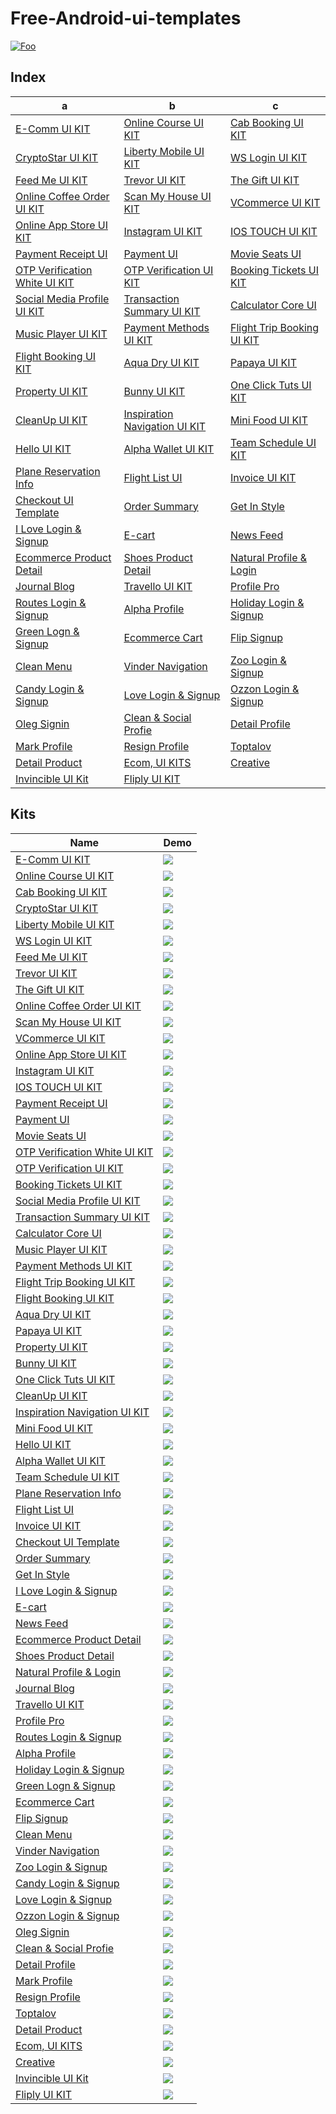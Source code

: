 # Free-Android-ui-templates
[![Foo](https://github.com/wsdesignuiux/Android-ui-templates/blob/master/images/banner.png)](http://wsdesign.in)

## Index
 a| b | c
--- | --- | ---
[E-Comm UI KIT](http://wsdesign.in/home/detail/146)|[Online Course UI KIT](http://wsdesign.in/home/detail/144) | [Cab Booking UI KIT](http://wsdesign.in/home/detail/142) 
[CryptoStar UI KIT](http://wsdesign.in/home/detail/141)|[Liberty Mobile UI KIT](http://wsdesign.in/home/detail/140) | [WS Login UI KIT](http://wsdesign.in/home/detail/138) 
[Feed Me UI KIT](http://wsdesign.in/home/detail/137)|[Trevor UI KIT](http://wsdesign.in/home/detail/136) | [The Gift UI KIT](http://wsdesign.in/home/detail/133) 
[Online Coffee Order UI KIT](http://wsdesign.in/home/detail/143)|[Scan My House UI KIT](http://wsdesign.in/home/detail/121) | [VCommerce UI KIT](http://wsdesign.in/home/detail/118) 
[Online App Store UI KIT](http://wsdesign.in/home/detail/110)|[Instagram UI KIT](http://wsdesign.in/home/detail/108) | [IOS TOUCH UI KIT](http://wsdesign.in/home/detail/106) 
[Payment Receipt UI](http://wsdesign.in/home/detail/105)|[Payment UI](http://wsdesign.in/home/detail/104) | [Movie Seats UI](http://wsdesign.in/home/detail/103) 
[OTP Verification White UI KIT](http://wsdesign.in/home/detail/102)|[OTP Verification UI KIT](http://wsdesign.in/home/detail/101) | [Booking Tickets UI KIT](http://wsdesign.in/home/detail/100)
[Social Media Profile UI KIT](http://wsdesign.in/home/detail/99)|[Transaction Summary UI KIT](http://wsdesign.in/home/detail/97) | [Calculator Core UI](http://wsdesign.in/home/detail/96) 
[Music Player UI KIT](http://wsdesign.in/home/detail/95)|[Payment Methods UI KIT](http://wsdesign.in/home/detail/94) | [Flight Trip Booking UI KIT](http://wsdesign.in/home/detail/93)
[Flight Booking UI KIT](http://wsdesign.in/home/detail/92)|[Aqua Dry UI KIT](http://wsdesign.in/home/detail/91) | [Papaya UI KIT](http://wsdesign.in/home/detail/89)
[Property UI KIT](http://wsdesign.in/home/detail/88)|[Bunny UI KIT](http://wsdesign.in/home/detail/86) | [One Click Tuts UI KIT](http://wsdesign.in/home/detail/85)
[CleanUp UI KIT](http://wsdesign.in/home/detail/84)|[Inspiration Navigation UI KIT](http://wsdesign.in/home/detail/82) | [Mini Food UI KIT](http://wsdesign.in/home/detail/79)
[Hello UI KIT](http://wsdesign.in/home/detail/70)|[Alpha Wallet UI KIT](http://wsdesign.in/home/detail/69) | [Team Schedule UI KIT](http://wsdesign.in/home/detail/64)
[Plane Reservation Info](http://wsdesign.in/home/detail/63)|[Flight List UI](http://wsdesign.in/home/detail/62) | [Invoice UI KIT](http://wsdesign.in/home/detail/61)
[Checkout UI Template](http://wsdesign.in/home/detail/59)|[Order Summary](http://wsdesign.in/home/detail/49) | [Get In Style](http://wsdesign.in/home/detail/40)
[I Love Login & Signup](http://wsdesign.in/home/detail/38)|[E-cart](http://wsdesign.in/home/detail/36) | [News Feed](http://wsdesign.in/home/detail/35)
[Ecommerce Product Detail](http://wsdesign.in/home/detail/34)|[Shoes Product Detail](http://wsdesign.in/home/detail/33) | [Natural Profile & Login](http://wsdesign.in/home/detail/32)
[Journal Blog](http://wsdesign.in/home/detail/30)|[Travello UI KIT](http://wsdesign.in/home/detail/27) | [Profile Pro](http://wsdesign.in/home/detail/26)
[Routes Login & Signup](http://wsdesign.in/home/detail/25)|[Alpha Profile](http://wsdesign.in/home/detail/24) | [Holiday Login & Signup](http://wsdesign.in/home/detail/23)
[Green Logn & Signup](http://wsdesign.in/home/detail/22)|[Ecommerce Cart](http://wsdesign.in/home/detail/20) | [Flip Signup](http://wsdesign.in/home/detail/19)
[Clean Menu](http://wsdesign.in/home/detail/18)|[Vinder Navigation](http://wsdesign.in/home/detail/17) | [Zoo Login & Signup](http://wsdesign.in/home/detail/16)
[Candy Login & Signup](http://wsdesign.in/home/detail/15)|[Love Login & Signup](http://wsdesign.in/home/detail/13) | [Ozzon Login & Signup](http://wsdesign.in/home/detail/12)
[Oleg Signin](http://wsdesign.in/home/detail/11)|[Clean & Social Profie](http://wsdesign.in/home/detail/10) | [Detail Profile](http://wsdesign.in/home/detail/9)
[Mark Profile](http://wsdesign.in/home/detail/8)|[Resign Profile](http://wsdesign.in/home/detail/7) | [Toptalov](http://wsdesign.in/home/detail/6)
[Detail Product](http://wsdesign.in/home/detail/5)|[Ecom, UI KITS](http://wsdesign.in/home/detail/4) | [Creative](http://wsdesign.in/home/detail/3)
[Invincible UI Kit](http://wsdesign.in/home/detail/2)|[Fliply UI KIT](http://wsdesign.in/home/detail/147) 
## Kits

Name | Demo
--- | ---
[E-Comm UI KIT](http://wsdesign.in/home/detail/146) | <img src="http://wsdesign.in/img/product/Artboard%20%E2%80%93%2015%20(1).png">
[Online Course UI KIT](http://wsdesign.in/home/detail/144) | <img src="images/online _course_ui_kit.png">
[Cab Booking UI KIT](http://wsdesign.in/home/detail/142) | <img src="images/cab_booking_ui_kit.png">
[CryptoStar UI KIT](http://wsdesign.in/home/detail/141) | <img src="images/cryptostar_ui_kit.png">
[Liberty Mobile UI KIT](http://wsdesign.in/home/detail/140) | <img src="images/liberty_mobile_ui_kit.jpg">
[WS Login UI KIT](http://wsdesign.in/home/detail/138) | <img src="images/ws_login_ui_kit.jpg">
[Feed Me UI KIT](http://wsdesign.in/home/detail/137) | <img src="images/feed_me_ui_kit.jpg">
[Trevor UI KIT](http://wsdesign.in/home/detail/136) | <img src="images/trivor_ui_kit.jpg">
[The Gift UI KIT](http://wsdesign.in/home/detail/133) | <img src="images/the_gift_ui_kit.jpg">
[Online Coffee Order UI KIT](http://wsdesign.in/home/detail/143) | <img src="images/online_coffe_order_ui_kit.jpg">
[Scan My House UI KIT](http://wsdesign.in/home/detail/121) | <img src="images/scan_my_house_ui_kit.png">
[VCommerce UI KIT](http://wsdesign.in/home/detail/118) | <img src="images/vcommerce_ui_kit.jpg">
[Online App Store UI KIT](http://wsdesign.in/home/detail/110) | <img src="images/onlin_app_store_ui_kit.JPG">
[Instagram UI KIT](http://wsdesign.in/home/detail/108) | <img src="images/instagram_ui_kit.jpg">
[IOS TOUCH UI KIT](http://wsdesign.in/home/detail/106) | <img src="images/ios_touch_ui_kit.jpg">
[Payment Receipt UI](http://wsdesign.in/home/detail/105) | <img src="images/payment_receipt_ui_kit.jpg">
[Payment UI](http://wsdesign.in/home/detail/104) | <img src="images/payment_ui_kit.jpg">
[Movie Seats UI](http://wsdesign.in/home/detail/103) | <img src="images/movie_seats_ui_kit.jpg">
[OTP Verification White UI KIT](http://wsdesign.in/home/detail/102) | <img src="images/otp_verification_white_ui_kit.jpg">
[OTP Verification UI KIT](http://wsdesign.in/home/detail/101) | <img src="images/movie_seats_ui_kit.jpg">
[Booking Tickets UI KIT](http://wsdesign.in/home/detail/100) | <img src="images/booking_tickets_ui_kit.jpg">
[Social Media Profile UI KIT](http://wsdesign.in/home/detail/99 ) | <img src="images/social_media_profile_ui_kit.jpg">
[Transaction Summary UI KIT](http://wsdesign.in/home/detail/97) | <img src="images/transaction_summey_ui_kit.jpg">
[Calculator Core UI](http://wsdesign.in/home/detail/96) | <img src="images/calculator_core_ui_kit.png">
[Music Player UI KIT](http://wsdesign.in/home/detail/95) | <img src="images/music_player_ui_kit.jpg">
[Payment Methods UI KIT](http://wsdesign.in/home/detail/94) | <img src="images/payment_methods_ui_kit.jpg">
[Flight Trip Booking UI KIT](http://wsdesign.in/home/detail/93) | <img src="images/flight_trip_booking_ui_kit.jpg">
[Flight Booking UI KIT](http://wsdesign.in/home/detail/92) | <img src="images/flight_booking_ui_kit.jpg">
[Aqua Dry UI KIT](http://wsdesign.in/home/detail/91) | <img src="images/aqua_dry_ui_kit.jpg">
[Papaya UI KIT](http://wsdesign.in/home/detail/89) | <img src="images/papaya_ui_kit.jpg">
[Property UI KIT](http://wsdesign.in/home/detail/88) | <img src="images/property_ui_kit.jpg">
[Bunny UI KIT](http://wsdesign.in/home/detail/86) | <img src="images/bunny_ui_kit.jpg">
[One Click Tuts UI KIT](http://wsdesign.in/home/detail/85) | <img src="images/one_click_tuta_ui_kit.jpg">
[CleanUp UI KIT](http://wsdesign.in/home/detail/84) | <img src="images/cleanup_ui_kit.jpg">
[Inspiration Navigation UI KIT](http://wsdesign.in/home/detail/82) | <img src="images/insiration_navigation_ui_kit.jpg">
[Mini Food UI KIT](http://wsdesign.in/home/detail/79) | <img src="images/mini_food_ui_kit.jpg">
[Hello UI KIT](http://wsdesign.in/home/detail/70) | <img src="images/hello_ui_kit.jpg">
[Alpha Wallet UI KIT](http://wsdesign.in/home/detail/69) | <img src="images/alpha_wallet_ui_kit.jpg">
[Team Schedule UI KIT](http://wsdesign.in/home/detail/64) | <img src="images/team_schedule_ui_kit.jpg">
[Plane Reservation Info](http://wsdesign.in/home/detail/63) | <img src="images/plane_reservation_ui_kit.jpg">
[Flight List UI](http://wsdesign.in/home/detail/62) | <img src="images/flight_list_ui_kit.jpg">
[Invoice UI KIT](http://wsdesign.in/home/detail/61) | <img src="images/invoice_ui_kit.jpg">
[Checkout UI Template](http://wsdesign.in/home/detail/59) | <img src="images/checkout_ui_templaet.jpg">
[Order Summary](http://wsdesign.in/home/detail/49) | <img src="images/order_summery_ui_kit.jpg">
[Get In Style](http://wsdesign.in/home/detail/40) | <img src="images/get_in_style_ui_kit.jpg">
[I Love Login & Signup](http://wsdesign.in/home/detail/38) | <img src="images/ilove_login_and_signup.jpg">
[E-cart](http://wsdesign.in/home/detail/36) | <img src="images/love_login_and_signup_ui_kit.jpg">
[News Feed](http://wsdesign.in/home/detail/35) | <img src="images/newsfeed_ui_kit.jpg">
[Ecommerce Product Detail](http://wsdesign.in/home/detail/34) | <img src="images/ecommerce_product_detail_ui_kit.jpg">
[Shoes Product Detail](http://wsdesign.in/home/detail/33) | <img src="images/shope_product_detail_ui_kit.jpg">
[Natural Profile & Login](http://wsdesign.in/home/detail/32) | <img src="images/natural_profile_and_login_ui_kit.jpg">
[Journal Blog](http://wsdesign.in/home/detail/30) | <img src="images/journal_blog_ui_kit.jpg">
[Travello UI KIT](http://wsdesign.in/home/detail/27) | <img src="images/travello_ui_kit.jpg">
[Profile Pro](http://wsdesign.in/home/detail/26) | <img src="images/profile_pro_ui_kit.jpg">
[Routes Login & Signup](http://wsdesign.in/home/detail/25) | <img src="images/routes_login_and_signup_ui_kit.jpg">
[Alpha Profile](http://wsdesign.in/home/detail/24) | <img src="images/alpha_profile_ui_kit.jpg">
[Holiday Login & Signup](http://wsdesign.in/home/detail/23) | <img src="images/holiday_login_and_signup_ui_kit.jpg">
[Green Logn & Signup](http://wsdesign.in/home/detail/22) | <img src="images/green_login_and_signup_ui_kit.jpg">
[Ecommerce Cart](http://wsdesign.in/home/detail/20) | <img src="images/ecommerce_cart_ui_kit.jpg">
[Flip Signup](http://wsdesign.in/home/detail/19) | <img src="images/flip_ui_kit.jpg">
[Clean Menu](http://wsdesign.in/home/detail/18) | <img src="images/clean_menu_ui_kit.jpg">
[Vinder Navigation](http://wsdesign.in/home/detail/17) | <img src="images/vinder_navigation_ui_kit.jpg">
[Zoo Login & Signup](http://wsdesign.in/home/detail/16) | <img src="images/zoo_login_signup_ui_kit.jpg">
[Candy Login & Signup](http://wsdesign.in/home/detail/15) | <img src="images/candy_login_and_signup_ui_kit.jpg">
[Love Login & Signup](http://wsdesign.in/home/detail/13) | <img src="images/love_login_and_signup_ui_kit.jpg">
[Ozzon Login & Signup](http://wsdesign.in/home/detail/12) | <img src="images/ozzon_login_and_sigup_ui_kit.jpg">
[Oleg Signin](http://wsdesign.in/home/detail/11) | <img src="images/oleg_signin_ui_kit.jpg">
[Clean & Social Profie](http://wsdesign.in/home/detail/10) | <img src="images/clean_and_social_profile_ui_kit.jpg">
[Detail Profile](http://wsdesign.in/home/detail/9) | <img src="images/detail_profile_ui_kit.jpg">
[Mark Profile](http://wsdesign.in/home/detail/8) | <img src="images/mark_profile_ui_kit.jpg">
[Resign Profile](http://wsdesign.in/home/detail/7) | <img src="images/toptalav_ui_kit.jpg">
[Toptalov](http://wsdesign.in/home/detail/6) | <img src="images/toptalav_ui_kit.jpg">
[Detail Product](http://wsdesign.in/home/detail/5) | <img src="images/detail_product_ui_kit.jpg">
[Ecom, UI KITS](http://wsdesign.in/home/detail/4) | <img src="images/ecom._ui_kit.jpg">
[Creative](http://wsdesign.in/home/detail/3) | <img src="images/creative_ui_kit.jpg">
[Invincible UI Kit](http://wsdesign.in/home/detail/2) | <img src="images/invincible_ui_kit.jpg">
[Fliply UI KIT](http://wsdesign.in/home/detail/147) | <img src="images/fliply_ui_kit.jpg">
